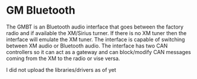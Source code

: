 # GM Bluetooth
The GMBT is an Bluetooth audio interface that goes between the factory radio and if available the XM/Sirius turner. If there is no XM tuner then the interface will emulate the XM tuner. The interface is capable of switching between XM audio or Bluetooth audio. The interface has two CAN controllers so it can act as a gateway and can block/modify CAN messages coming from the XM to the radio or vise versa. 

I did not upload the libraries/drivers as of yet
